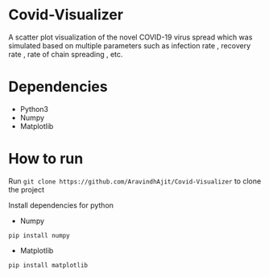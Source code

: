# Covid-Visualizer

A scatter plot visualization of the novel COVID-19 virus spread which was simulated based on multiple parameters such as infection rate , recovery rate , rate of chain spreading , etc.


# Dependencies

  - Python3
  - Numpy
  - Matplotlib
  
  
  # How to run
  
   Run ```git clone https://github.com/AravindhAjit/Covid-Visualizer``` to clone the project
   
   Install dependencies for python
  
  - Numpy
  
   ``` pip install numpy ```

  - Matplotlib
   
   ``` pip install matplotlib ```
